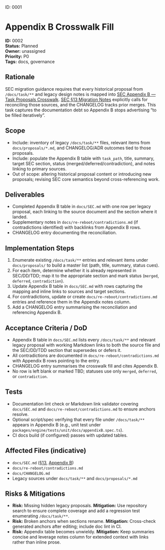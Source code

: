 ID: 0001
# Appendix B Crosswalk Fill

**ID:** 0002  
**Status:** Planned  
**Owner:** unassigned  
**Priority:** P0  
**Tags:** docs, governance

## Rationale
SEC migration guidance requires that every historical proposal from `/docs/task/**` and legacy design notes is mapped into [SEC Appendix B — Task Proposals Crosswalk](../SEC.md#appendix-b--task-proposals-crosswalk-preservation-of-docstask). [SEC §13 Migration Notes](../SEC.md#13-migration-notes-from-legacy-to-re-reboot) explicitly calls for reconciling those sources, and the CHANGELOG tracks prior merges. This task captures the documentation debt so Appendix B stops advertising “to be filled iteratively”.

## Scope
- Include: inventory of legacy `/docs/task/**` files, relevant items from `docs/proposals/*.md`, and CHANGELOG/ADR outcomes tied to those proposals.
- Include: populate the Appendix B table with `task_path`, title, summary, target SEC section, status (merged/deferred/contradiction), and notes linking to primary sources.
- Out of scope: altering historical proposal content or introducing new proposals; revising SEC core semantics beyond cross-referencing work.

## Deliverables
- Completed Appendix B table in `docs/SEC.md` with one row per legacy proposal, each linking to the source document and the section where it landed.
- Supplementary notes in `docs/re-reboot/contradictions.md` (if contradictions identified) with backlinks from Appendix B rows.
- CHANGELOG entry documenting the reconciliation.

## Implementation Steps
1. Enumerate existing `/docs/task/**` entries and relevant items under `docs/proposals/` to build a master list (path, title, summary, status cues).
2. For each item, determine whether it is already represented in SEC/DD/TDD; map it to the appropriate section and mark status (`merged`, `deferred`, `contradiction`).
3. Update Appendix B table in `docs/SEC.md` with rows capturing the mapping and inline links to sources and target sections.
4. For contradictions, update or create `docs/re-reboot/contradictions.md` entries and reference them in the Appendix notes column.
5. Add a CHANGELOG entry summarising the reconciliation and referencing Appendix B.

## Acceptance Criteria / DoD
- Appendix B table in `docs/SEC.md` lists every `/docs/task/**` and relevant legacy proposal with working Markdown links to both the source file and the SEC/DD/TDD section that supersedes or defers it.
- All contradictions are documented in `docs/re-reboot/contradictions.md` with Appendix B rows pointing to the entry.
- CHANGELOG entry summarises the crosswalk fill and cites Appendix B.
- No row is left blank or marked TBD; statuses use only `merged`, `deferred`, or `contradiction`.

## Tests
- Documentation lint check or Markdown link validator covering `docs/SEC.md` and `docs/re-reboot/contradictions.md` to ensure anchors resolve.
- Optional script/spec verifying that every file under `/docs/task/**` appears in Appendix B (e.g., unit test under `packages/engine/tests/unit/docs/appendixB.spec.ts`).
- CI docs build (if configured) passes with updated tables.

## Affected Files (indicative)
- `docs/SEC.md` ([§13](../SEC.md#13-migration-notes-from-legacy-to-re-reboot), [Appendix B](../SEC.md#appendix-b--task-proposals-crosswalk-preservation-of-docstask))
- `docs/re-reboot/contradictions.md`
- `docs/CHANGELOG.md`
- Legacy sources under `docs/task/**` and `docs/proposals/*.md`

## Risks & Mitigations
- **Risk:** Missing hidden legacy proposals. **Mitigation:** Use repository search to ensure complete coverage and add a regression test enumerating `/docs/task/**`.
- **Risk:** Broken anchors when sections rename. **Mitigation:** Cross-check generated anchors after editing; include doc lint in CI.
- **Risk:** Appendix table becomes unwieldy. **Mitigation:** Keep summaries concise and leverage notes column for extended context with links rather than inline prose.
